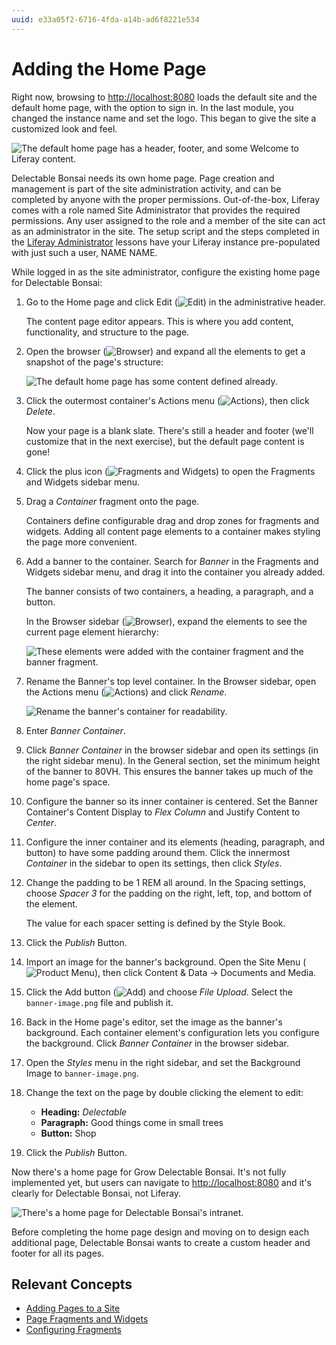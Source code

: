 ```yaml
---
uuid: e33a05f2-6716-4fda-a14b-ad6f8221e534
---
```

# Adding the Home Page

Right now, browsing to <http://localhost:8080> loads the default site and the default home page, with the option to sign in. In the last module, you changed the instance name and set the logo. This began to give the site a customized look and feel.

![The default home page has a header, footer, and some Welcome to Liferay content.](./adding-the-home-page/images/01.png)

<!-- Re-work this for default home page -->
Delectable Bonsai needs its own home page. Page creation and management is part of the site administration activity, and can be completed by anyone with the proper permissions. Out-of-the-box, Liferay comes with a role named Site Administrator that provides the required permissions. Any user assigned to the role and a member of the site can act as an administrator in the site. The setup script and the steps completed in the [Liferay Administrator](../../liferay-administrator.md) lessons have your Liferay instance pre-populated with just such a user, NAME NAME.

<!-- NOTE: must iron this site administrative user out. -->

While logged in as the site administrator, configure the existing home page for Delectable Bonsai:

1. Go to the Home page and click Edit (![Edit](../../images/icon-edit.png)) in the administrative header.

   The content page editor appears. This is where you add content, functionality, and structure to the page.

1. Open the browser (![Browser](../../images/icon-hierarchy.png)) and expand all the elements to get a snapshot of the page's structure: 

   ![The default home page has some content defined already.](./adding-the-home-page/images/02.png)

1. Click the outermost container's Actions menu (![Actions](../../images/icon-actions.png)), then click _Delete_.

   Now your page is a blank slate. There's still a header and footer (we'll customize that in the next exercise), but the default page content is gone!
   <!-- Maybe not relevant to the course, but I've observed that there's a section element called content that's still visible (though blank) in the page, but the main-content div is no longer visible. Everything you add in the content page editor goes into this main-content div and provides the actual visible page content. It's useful to know about the content section though, because you can provide styling to the parent of main-content as needed (for example we had to set it to display: flex for our footer to work properly)-->

1. Click the plus icon (![Fragments and Widgets](../../images/icon-plus.png)) to open the Fragments and Widgets sidebar menu.

1. Drag a _Container_ fragment onto the page.

   Containers define configurable drag and drop zones for fragments and widgets. Adding all content page elements to a container makes styling the page more convenient.

1. Add a banner to the container. Search for _Banner_ in the Fragments and Widgets sidebar menu, and drag it into the container you already added.

   The banner consists of two containers, a heading, a paragraph, and a button.

   In the Browser sidebar (![Browser](../../images/icon-hierarchy.png)), expand the elements to see the current page element hierarchy:

   ![These elements were added with the container fragment and the banner fragment.](./adding-the-home-page/images/03.png)

1. Rename the Banner's top level container. In the Browser sidebar, open the Actions menu (![Actions](../../images/icon-actions.png)) and click _Rename_.

   ![Rename the banner's container for readability.](./adding-the-home-page/images/04.png)

1. Enter _Banner Container_.

1. Click _Banner Container_ in the browser sidebar and open its settings (in the right sidebar menu). In the General section, set the minimum height of the banner to 80VH. This ensures the banner takes up much of the home page's space.

1. Configure the banner so its inner container is centered.  Set the Banner Container's Content Display to _Flex Column_ and Justify Content to _Center_.

1. Configure the inner container and its elements (heading, paragraph, and button) to have some padding around them. Click the innermost _Container_ in the sidebar to open its settings, then click _Styles_.

1. Change the padding to be 1 REM all around. In the Spacing settings, choose _Spacer 3_ for the padding on the right, left, top, and bottom of the element.

   The value for each spacer setting is defined by the Style Book.
   <!-- Is it the style book, the theme, the theme CSS CX? -->

1. Click the _Publish_ Button.

1. Import an image for the banner's background. Open the Site Menu (![Product Menu](../../images/icon-product-menu.png)), then click Content & Data &rarr; Documents and Media.
   <!-- Breaks the flow--import this first or have it already imported at the beginning of the module-->

1. Click the Add button (![Add](./../../images/icon-add.png)) and choose _File Upload_. Select the `banner-image.png` file and publish it.

1. Back in the Home page's editor, set the image as the banner's background. Each container element's configuration lets you configure the background. Click _Banner Container_ in the browser sidebar.

1. Open the _Styles_ menu in the right sidebar, and set the Background Image to `banner-image.png`.

1. Change the text on the page by double clicking the element to edit:

   - **Heading:** _Delectable_
   - **Paragraph:** Good things come in small trees
   - **Button:** Shop

1. Click the _Publish_ Button.

Now there's a home page for Grow Delectable Bonsai. It's not fully implemented yet, but users can navigate to <http://localhost:8080> and it's clearly for Delectable Bonsai, not Liferay.

![There's a home page for Delectable Bonsai's intranet.](./adding-the-home-page/images/05.png)

Before completing the home page design and moving on to design each additional page, Delectable Bonsai wants to create a custom header and footer for all its pages.


## Relevant Concepts

* [Adding Pages to a Site](https://learn.liferay.com/web/guest/w/dxp/site-building/creating-pages/adding-pages/adding-a-page-to-a-site)
* [Page Fragments and Widgets](https://learn.liferay.com/web/guest/w/dxp/site-building/creating-pages/page-fragments-and-widgets)
* [Configuring Fragments](https://learn.liferay.com/web/guest/w/dxp/site-building/creating-pages/page-fragments-and-widgets/using-fragments/configuring-fragments)

 <!--

1. Open the Site Menu (![Product Menu](../../images/icon-product-menu.png)), then click the compass icon (![Compass](../../images/icon-compass.png)) to browse the sites you have access to.

   ![The site menu contains site-scoped applications and configurations.](./adding-the-home-page/images/02.png)

   The Site Menu is only visible to site administrators or other users granted the proper permissions. From here users can access applications and configurations scoped to the current site, which is labeled at the top of the menu.

1. Click _Grow Delectable Bonsai_.

1. Click _Site Builder_, then _Pages_. In a new blank site like Grow, there are no pages.

1. Click _New_ &rarr; _Page_.

1. Choose the _Blank_ template, and name the page _Home_.

   You created a content page by choosing the blank template. Content pages are the default in Liferay, as they offer the most page building features. You can add fragments and widgets to a content page.

-->
